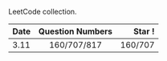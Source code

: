 LeetCode collection.

| Date | Question Numbers | Star ! |
| :--- | :--: | ---:|
| 3.11 | 160/707/817 | 160/707 |


